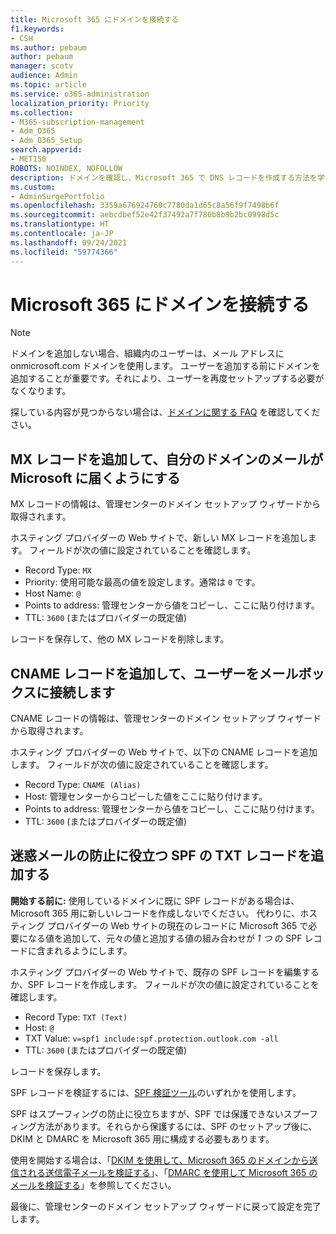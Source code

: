 ```yaml
---
title: Microsoft 365 にドメインを接続する
f1.keywords:
- CSH
ms.author: pebaum
author: pebaum
manager: scotv
audience: Admin
ms.topic: article
ms.service: o365-administration
localization_priority: Priority
ms.collection:
- M365-subscription-management
- Adm_O365
- Adm_O365_Setup
search.appverid:
- MET150
ROBOTS: NOINDEX, NOFOLLOW
description: ドメインを確認し、Microsoft 365 で DNS レコードを作成する方法を学びます。
ms.custom:
- AdminSurgePortfolio
ms.openlocfilehash: 3359a676924760c7780da1d65c8a56f9f7498b6f
ms.sourcegitcommit: aebcdbef52e42f37492a7f780b8b9b2bc0998d5c
ms.translationtype: HT
ms.contentlocale: ja-JP
ms.lasthandoff: 09/24/2021
ms.locfileid: "59774366"
---
```

# <a name="connect-your-domain-to-microsoft-365"></a>Microsoft 365 にドメインを接続する

> [!NOTE]
> ドメインを追加しない場合、組織内のユーザーは、メール アドレスに onmicrosoft.com ドメインを使用します。 ユーザーを追加する前にドメインを追加することが重要です。それにより、ユーザーを再度セットアップする必要がなくなります。

探している内容が見つからない場合は、[ドメインに関する FAQ](../setup/domains-faq.yml) を確認してください。

## <a name="add-an-mx-record-so-email-for-your-domain-will-come-to-microsoft"></a>MX レコードを追加して、自分のドメインのメールが Microsoft に届くようにする

MX レコードの情報は、管理センターのドメイン セットアップ ウィザードから取得されます。

ホスティング プロバイダーの Web サイトで、新しい MX レコードを追加します。
フィールドが次の値に設定されていることを確認します。

- Record Type: `MX`
- Priority: 使用可能な最高の値を設定します。通常は `0` です。
- Host Name: `@`
- Points to address: 管理センターから値をコピーし、ここに貼り付けます。
- TTL: `3600` (またはプロバイダーの既定値)

レコードを保存して、他の MX レコードを削除します。

## <a name="add-a-cname-record-to-connect-users-to-their-mailboxes"></a>CNAME レコードを追加して、ユーザーをメールボックスに接続します

CNAME レコードの情報は、管理センターのドメイン セットアップ ウィザードから取得されます。

ホスティング プロバイダーの Web サイトで、以下の CNAME レコードを追加します。 フィールドが次の値に設定されていることを確認します。

- Record Type: `CNAME (Alias)`
- Host: 管理センターからコピーした値をここに貼り付けます。
- Points to address: 管理センターから値をコピーし、ここに貼り付けます。
- TTL: `3600` (またはプロバイダーの既定値)

## <a name="add-a-txt-record-to-help-prevent-spam"></a>迷惑メールの防止に役立つ SPF の TXT レコードを追加する

**開始する前に:** 使用しているドメインに既に SPF レコードがある場合は、Microsoft 365 用に新しいレコードを作成しないでください。 代わりに、ホスティング プロバイダーの Web サイトの現在のレコードに Microsoft 365 で必要になる値を追加して、元々の値と追加する値の組み合わせが *1 つ* の SPF レコードに含まれるようにします。

ホスティング プロバイダーの Web サイトで、既存の SPF レコードを編集するか、SPF レコードを作成します。
フィールドが次の値に設定されていることを確認します。

- Record Type: `TXT (Text)`
- Host: `@`
- TXT Value: `v=spf1 include:spf.protection.outlook.com -all`
- TTL: `3600` (またはプロバイダーの既定値)

レコードを保存します。

SPF レコードを検証するには、[SPF 検証ツール](/office365/admin/setup/domains-faq#how-can-i-validate-spf-records-for-my-domain)のいずれかを使用します。

SPF はスプーフィングの防止に役立ちますが、SPF では保護できないスプーフィング方法があります。それらから保護するには、SPF のセットアップ後に、DKIM と DMARC を Microsoft 365 用に構成する必要もあります。

使用を開始する場合は、「[DKIM を使用して、Microsoft 365 のドメインから送信される送信電子メールを検証する](../../security/office-365-security/use-dkim-to-validate-outbound-email.md)」、「[DMARC を使用して Microsoft 365 のメールを検証する](../../security/office-365-security/use-dmarc-to-validate-email.md)」を参照してください。

最後に、管理センターのドメイン セットアップ ウィザードに戻って設定を完了します。
